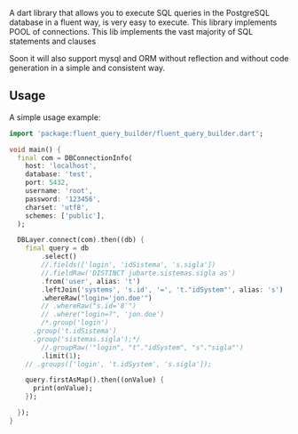 A dart library that allows you to execute SQL queries in the PostgreSQL database in a fluent way, is very easy to execute.
This library implements POOL of connections.
This lib implements the vast majority of SQL statements and clauses

Soon it will also support mysql and ORM without reflection and without code generation in a simple and consistent way.

## Usage

A simple usage example:

```dart
import 'package:fluent_query_builder/fluent_query_builder.dart';

void main() {
  final com = DBConnectionInfo(
    host: 'localhost',
    database: 'test',
    port: 5432,
    username: 'root',
    password: '123456',
    charset: 'utf8',
    schemes: ['public'],
  );

  DBLayer.connect(com).then((db) {
    final query = db
        .select()
        //.fields(['login', 'idSistema', 's.sigla'])
        //.fieldRaw('DISTINCT jubarte.sistemas.sigla as')
        .from('user', alias: 't')
        .leftJoin('systems', 's.id', '=', 't."idSystem"', alias: 's')
        .whereRaw("login='jon.doe'")
        // .whereRaw("s.id='8'")
        // .where("login=?", 'jon.doe')
        /*.group('login')
      .group('t.idSistema')
      .group('sistemas.sigla');*/
        //.groupRaw('"login", "t"."idSystem", "s"."sigla"')
        .limit(1);
    // .groups(['login', 't.idSystem', 's.sigla']);

    query.firstAsMap().then((onValue) {
      print(onValue);
    });

  });
}

```

